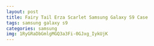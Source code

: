 ```yaml
---
layout: post
title: Fairy Tail Erza Scarlet Samsung Galaxy S9 Case
tags: samsung galaxy s9
categories: samsung
img: 1RyGRaDbGmlgMGQ3a3Fi-0GJxg_IykUjK
---
```

